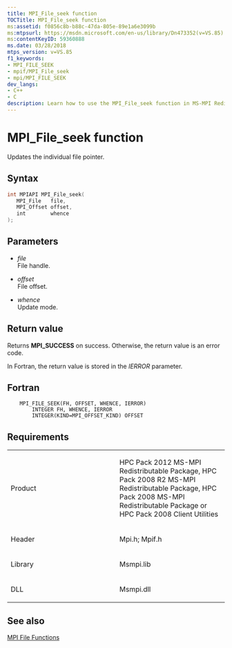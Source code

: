 ```yaml
---
title: MPI_File_seek function
TOCTitle: MPI_File_seek function
ms:assetid: f0856c8b-b88c-47da-805e-89e1a6e3099b
ms:mtpsurl: https://msdn.microsoft.com/en-us/library/Dn473352(v=VS.85)
ms:contentKeyID: 59360888
ms.date: 03/28/2018
mtps_version: v=VS.85
f1_keywords:
- MPI_FILE_SEEK
- mpif/MPI_File_seek
- mpi/MPI_FILE_SEEK
dev_langs:
- C++
- C
description: Learn how to use the MPI_File_seek function in MS-MPI Redistributable Packages. Get syntax, parameters, and return values for successful implementation.
---
```


# MPI\_File\_seek function

Updates the individual file pointer.

## Syntax

``` c++
int MPIAPI MPI_File_seek(
   MPI_File   file,
   MPI_Offset offset,
   int        whence
);
```

## Parameters

  - *file*  
    File handle.

  - *offset*  
    File offset.

  - *whence*  
    Update mode.

## Return value

Returns **MPI\_SUCCESS** on success. Otherwise, the return value is an error code.

In Fortran, the return value is stored in the *IERROR* parameter.

## Fortran

``` FORTRAN
    MPI_FILE_SEEK(FH, OFFSET, WHENCE, IERROR)
        INTEGER FH, WHENCE, IERROR
        INTEGER(KIND=MPI_OFFSET_KIND) OFFSET
```

## Requirements

<table>
<colgroup>
<col style="width: 50%" />
<col style="width: 50%" />
</colgroup>
<tbody>
<tr class="odd">
<td><p>Product</p></td>
<td><p>HPC Pack 2012 MS-MPI Redistributable Package, HPC Pack 2008 R2 MS-MPI Redistributable Package, HPC Pack 2008 MS-MPI Redistributable Package or HPC Pack 2008 Client Utilities</p></td>
</tr>
<tr class="even">
<td><p>Header</p></td>
<td>Mpi.h;
Mpif.h</td>
</tr>
<tr class="odd">
<td><p>Library</p></td>
<td>Msmpi.lib</td>
</tr>
<tr class="even">
<td><p>DLL</p></td>
<td>Msmpi.dll</td>
</tr>
</tbody>
</table>


## See also

[MPI File Functions](mpi-file-functions.md)

